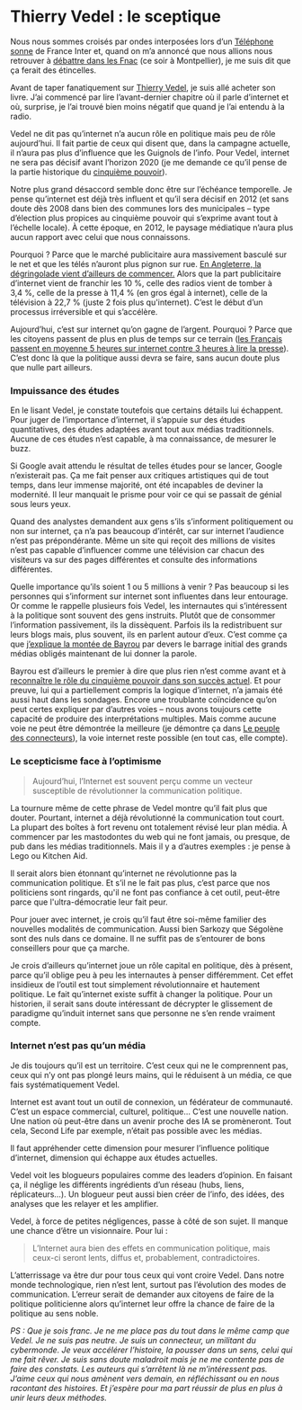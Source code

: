 # Thierry Vedel : le sceptique

Nous nous sommes croisés par ondes interposées lors d’un [Téléphone sonne](http://blog.tcrouzet.com/2007/02/07/le-telephone-sonne/) de France Inter et, quand on m’a annoncé que nous allions nous retrouver à [débattre dans les Fnac](http://blog.tcrouzet.com/2007/03/07/trois-conferences-dans-les-fnac/) (ce soir à Montpellier), je me suis dit que ça ferait des étincelles.

Avant de taper fanatiquement sur [Thierry Vedel](http://vedel.blogspot.com), je suis allé acheter son livre. J’ai commencé par lire l’avant-dernier chapitre où il parle d’internet et où, surprise, je l’ai trouvé bien moins négatif que quand je l’ai entendu à la radio.

Vedel ne dit pas qu’internet n’a aucun rôle en politique mais peu de rôle aujourd’hui. Il fait partie de ceux qui disent que, dans la campagne actuelle, il n’aura pas plus d’influence que les Guignols de l’info. Pour Vedel, internet ne sera pas décisif avant l’horizon 2020 (je me demande ce qu’il pense de la partie historique du [cinquième pouvoir](http://blog.tcrouzet.com/2007/03/07/trois-conferences-dans-les-fnac/)).

Notre plus grand désaccord semble donc être sur l’échéance temporelle. Je pense qu’internet est déjà très influent et qu’il sera décisif en 2012 (et sans doute dès 2008 dans bien des communes lors des municipales – type d’élection plus propices au cinquième pouvoir qui s’exprime avant tout à l’échelle locale). À cette époque, en 2012, le paysage médiatique n’aura plus aucun rapport avec celui que nous connaissons.

Pourquoi ? Parce que le marché publicitaire aura massivement basculé sur le net et que les télés n’auront plus pignon sur rue. [En Angleterre, la dégringolade vient d’ailleurs de commencer.](http://www.iabuk.net/en/1/iabpwconlineadspendfiguresfirsthalf2006.mxs) Alors que la part publicitaire d’internet vient de franchir les 10 %, celle des radios vient de tomber à 3,4 %, celle de la presse à 11,4 % (en gros égal à internet), celle de la télévision à 22,7 % (juste 2 fois plus qu'internet). C’est le début d’un processus irréversible et qui s’accélère.

Aujourd’hui, c’est sur internet qu’on gagne de l’argent. Pourquoi ? Parce que les citoyens passent de plus en plus de temps sur ce terrain ([les Français passent en moyenne 5 heures sur internet contre 3 heures à lire la presse](http://www.ft.com/cms/s/eb9509dc-5700-11db-9110-0000779e2340.html)). C’est donc là que la politique aussi devra se faire, sans aucun doute plus que nulle part ailleurs.

### Impuissance des études

En le lisant Vedel, je constate toutefois que certains détails lui échappent. Pour juger de l’importance d’internet, il s’appuie sur des études quantitatives, des études adaptées avant tout aux médias traditionnels. Aucune de ces études n’est capable, à ma connaissance, de mesurer le buzz.

Si Google avait attendu le résultat de telles études pour se lancer, Google n’existerait pas. Ça me fait penser aux critiques artistiques qui de tout temps, dans leur immense majorité, ont été incapables de deviner la modernité. Il leur manquait le prisme pour voir ce qui se passait de génial sous leurs yeux.

Quand des analystes demandent aux gens s’ils s’informent politiquement ou non sur internet, ça n’a pas beaucoup d’intérêt, car sur internet l’audience n’est pas prépondérante. Même un site qui reçoit des millions de visites n’est pas capable d’influencer comme une télévision car chacun des visiteurs va sur des pages différentes et consulte des informations différentes.

Quelle importance qu’ils soient 1 ou 5 millions à venir ? Pas beaucoup si les personnes qui s’informent sur internet sont influentes dans leur entourage. Or comme le rappelle plusieurs fois Vedel, les internautes qui s’intéressent à la politique sont souvent des gens instruits. Plutôt que de consommer l’information passivement, ils la dissèquent. Parfois ils la redistribuent sur leurs blogs mais, plus souvent, ils en parlent autour d’eux. C’est comme ça que [j’explique la montée de Bayrou](http://blog.tcrouzet.com/2007/02/23/bayrou-president/) par devers le barrage initial des grands médias obligés maintenant de lui donner la parole.

Bayrou est d’ailleurs le premier à dire que plus rien n’est comme avant et à [reconnaître le rôle du cinquième pouvoir dans son succès actuel](http://blog.tcrouzet.com/2007/02/28/francois-bayrou-nous-repond/). Et pour preuve, lui qui a partiellement compris la logique d’internet, n’a jamais été aussi haut dans les sondages. Encore une troublante coïncidence qu’on peut certes expliquer par d’autres voies – nous avons toujours cette capacité de produire des interprétations multiples. Mais comme aucune voie ne peut être démontrée la meilleure (je démontre ça dans [Le peuple des connecteurs](http://blog.tcrouzet.com/le-peuple-des-connecteurs/)), la voie internet reste possible (en tout cas, elle compte).

### Le scepticisme face à l’optimisme

> Aujourd’hui, l’Internet est souvent perçu comme un vecteur susceptible de révolutionner la communication politique.

La tournure même de cette phrase de Vedel montre qu’il fait plus que douter. Pourtant, internet a déjà révolutionné la communication tout court. La plupart des boîtes à fort revenu ont totalement révisé leur plan média. À commencer par les mastodontes du web qui ne font jamais, ou presque, de pub dans les médias traditionnels. Mais il y a d’autres exemples : je pense à Lego ou Kitchen Aid.

Il serait alors bien étonnant qu’internet ne révolutionne pas la communication politique. Et s’il ne le fait pas plus, c’est parce que nos politiciens sont ringards, qu'il ne font pas confiance à cet outil, peut-être parce que l'ultra-démocratie leur fait peur.

Pour jouer avec internet, je crois qu’il faut être soi-même familier des nouvelles modalités de communication. Aussi bien Sarkozy que Ségolène sont des nuls dans ce domaine. Il ne suffit pas de s’entourer de bons conseillers pour que ça marche.

Je crois d’ailleurs qu’internet joue un rôle capital en politique, dès à présent, parce qu’il oblige peu à peu les internautes à penser différemment. Cet effet insidieux de l’outil est tout simplement révolutionnaire et hautement politique. Le fait qu’internet existe suffit à changer la politique. Pour un historien, il serait sans doute intéressant de décrypter le glissement de paradigme qu’induit internet sans que personne ne s’en rende vraiment compte.

### Internet n’est pas qu’un média

Je dis toujours qu’il est un territoire. C’est ceux qui ne le comprennent pas, ceux qui n’y ont pas plongé leurs mains, qui le réduisent à un média, ce que fais systématiquement Vedel.

Internet est avant tout un outil de connexion, un fédérateur de communauté. C’est un espace commercial, culturel, politique… C’est une nouvelle nation. Une nation où peut-être dans un avenir proche des IA se promèneront. Tout cela, Second Life par exemple, n’était pas possible avec les médias.

Il faut appréhender cette dimension pour mesurer l’influence politique d’internet, dimension qui échappe aux études actuelles.

Vedel voit les blogueurs populaires comme des leaders d’opinion. En faisant ça, il néglige les différents ingrédients d’un réseau (hubs, liens, réplicateurs…). Un blogueur peut aussi bien créer de l’info, des idées, des analyses que les relayer et les amplifier.

Vedel, à force de petites négligences, passe à côté de son sujet. Il manque une chance d’être un visionnaire. Pour lui :

> L’Internet aura bien des effets en communication politique, mais ceux-ci seront lents, diffus et, probablement, contradictoires.

L’atterrissage va être dur pour tous ceux qui vont croire Vedel. Dans notre monde technologique, rien n’est lent, surtout pas l’évolution des modes de communication. L’erreur serait de demander aux citoyens de faire de la politique politicienne alors qu’internet leur offre la chance de faire de la politique au sens noble.

*PS : Que je sois franc. Je ne me place pas du tout dans le même camp que Vedel. Je ne suis pas neutre. Je suis un connecteur, un militant du cybermonde. Je veux accélérer l’histoire, la pousser dans un sens, celui qui me fait rêver. Je suis sans doute maladroit mais je ne me contente pas de faire des constats. Les auteurs qui s’arrêtent là ne m’intéressent pas. J’aime ceux qui nous amènent vers demain, en réfléchissant ou en nous racontant des histoires. Et j’espère pour ma part réussir de plus en plus à unir leurs deux méthodes.*